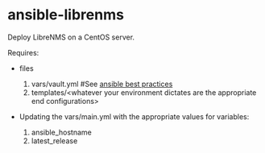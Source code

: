 # ansible-librenms
Deploy LibreNMS on a CentOS server.

Requires:
- files
  1. vars/vault.yml #See [ansible best practices](https://docs.ansible.com/archive/ansible/2.3/playbooks_best_practices.html#variables-and-vaults)
  2. templates/\<whatever your environment dictates are the appropriate end configurations\>

- Updating the vars/main.yml with the appropriate values for variables:
  1. ansible_hostname
  2. latest_release
